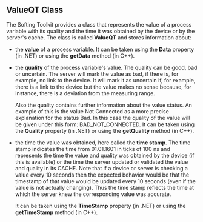 ## **ValueQT Class**

The Softing Toolkit provides a class that represents the value of a process variable with its quality and the time it was obtained by the device or by the server's cache. The class is called **ValueQT** and stores information about:

-   the **value** of a process variable. It can be taken using the **Data** property (in .NET) or using the **getData** method (in C++).
    
-   the **quality** of the process variable's value. The quality can be good, bad or uncertain. The server will mark the value as bad, if there is, for example, no link to the device. It will mark it as uncertain if, for example, there is a link to the device but the value makes no sense because, for instance, there is a deviation from the measuring range.
    
    Also the quality contains further information about the value status. An example of this is the value Not Connected as a more precise explanation for the status Bad. In this case the quality of the value will be given under this form: BAD_NOT_CONNECTED. It can be taken using the **Quality** property (in .NET) or using the **getQuality** method (in C++).
    
-   the time the value was obtained, here called the **time stamp**. The time stamp indicates the time from 01.01.1601 in ticks of 100 ns and represents the time the value and quality was obtained by the device (if this is available) or the time the server updated or validated the value and quality in its CACHE. Note that if a device or server is checking a value every 10 seconds then the expected behavior would be that the timestamp of that value would be updated every 10 seconds (even if the value is not actually changing). Thus the time stamp reflects the time at which the server knew the corresponding value was accurate.
    
    It can be taken using the **TimeStamp** property (in .NET) or using the **getTimeStamp** method (in C++).